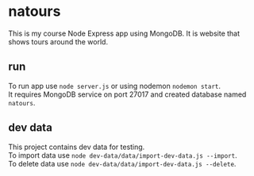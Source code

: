 # natours

This is my course Node Express app using MongoDB. 
It is website that shows tours around the world. 

## run

To run app use `node server.js` or using nodemon `nodemon start`.  
It requires MongoDB service on port 27017 and created database named `natours`.

## dev data

This project contains dev data for testing.  
To import data use `node dev-data/data/import-dev-data.js --import`.  
To delete data use `node dev-data/data/import-dev-data.js --delete`.  
